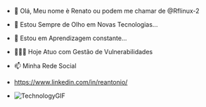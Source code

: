 - 👋 Olá, Meu nome è Renato ou podem me chamar de @Rflinux-2 
- 👀 Estou Sempre de Olho em Novas Tecnologias...
- 🌱 Estou em Aprendizagem constante...
- 
  👨🏽‍💻 Hoje Atuo com Gestão de Vulnerabilidades
  
- 📫 Minha Rede Social
- https://www.linkedin.com/in/reantonio/
  
- ![TechnologyGIF](https://github.com/Rflinux-2/Rflinux-2/assets/167919437/ac1c22eb-fc8d-424a-a70c-f4835b2bc9ba)


<!---
Rflinux-2/Rflinux-2 is a ✨ special ✨ repository because its `README.md` (this file) appears on your GitHub profile.
You can click the Preview link to take a look at your changes.
--->
